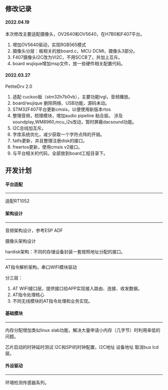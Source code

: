 ## 修改记录

#### 2022.04.19

本次修改主要适配摄像头，OV2640和OV5640，在H7B0和F407平台。

1. 增加OV5640驱动，实现RGB565模式
2. 摄像头分层：板相关的放board.c，MCU DCMI，摄像头3部分。
3. F407摄像头I2C改为VI2C，不用SCCB了。并加上互斥。
4. board wujique增加msp文件，放一些硬件相关配置代码。

#### 2022.03.27

PetiteDrv 2.0

1. 适配 cuckoo板（stm32h7b0vb），主要功能lvgl，音频播放。
2. board/wujique 删除网络、USB功能，源码未动。
3. STM32F407平台更新cmsis，以便使用新版本rtos
4. 整理音频，梳理模块，增加audio pipeline 粘合层。
   	涉及soundplay,WM8960,mcu_i2s改动，暂时屏蔽dacsound功能。
5. I2C总线加互斥。
6. 字库系统优化，减少获取一个字符点阵的开销。
7. fatfs更新，并且整理注册disk的接口。
8. freertos更新，使用cmsis v2接口。
9. 与平台相关的代码，全部放到board工程目录下。

## 开发计划



#### 平台适配

---

适配RT1052

#### 架构设计

---

音频架构设计，参考ESP ADF

摄像头架构设计

hardisk架构：不同的存储设备封装一套按照地址分配的接口。

----

AT指令解析架构，串口WIFI模块驱动

分三层：

1. AT WIFI接口层，提供接口给APP实现接入路由、连接、收发数据。
2. AT指令处理核心
3. 不同无线模块的AT指令处理和业务实现。

#### 基础模块

---

内存分配增加类似linux slab功能，解决大量申请小内存（几字节）时利用率低的问题。

芯片启动的时钟延时测试
I2C和SPI的时钟配置，I2C地址 设备地址
取消bus lcd层。

#### 外设驱动

---

环境检测传感器系列。


